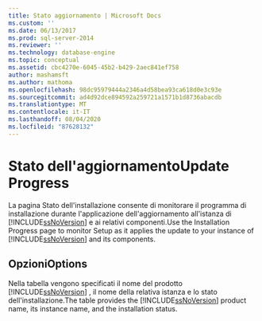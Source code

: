 ```yaml
---
title: Stato aggiornamento | Microsoft Docs
ms.custom: ''
ms.date: 06/13/2017
ms.prod: sql-server-2014
ms.reviewer: ''
ms.technology: database-engine
ms.topic: conceptual
ms.assetid: cbc4270e-6045-45b2-b429-2aec841ef758
author: mashamsft
ms.author: mathoma
ms.openlocfilehash: 98dc95979444a2346a4d58bea93ca618d0e3c93e
ms.sourcegitcommit: ad4d92dce894592a259721a1571b1d8736abacdb
ms.translationtype: MT
ms.contentlocale: it-IT
ms.lasthandoff: 08/04/2020
ms.locfileid: "87628132"
---
```

# <a name="update-progress"></a><span data-ttu-id="2869a-102">Stato dell'aggiornamento</span><span class="sxs-lookup"><span data-stu-id="2869a-102">Update Progress</span></span>
  <span data-ttu-id="2869a-103">La pagina Stato dell'installazione consente di monitorare il programma di installazione durante l'applicazione dell'aggiornamento all'istanza di [!INCLUDE[ssNoVersion](../../includes/ssnoversion-md.md)] e ai relativi componenti.</span><span class="sxs-lookup"><span data-stu-id="2869a-103">Use the Installation Progress page to monitor Setup as it applies the update to your instance of [!INCLUDE[ssNoVersion](../../includes/ssnoversion-md.md)] and its components.</span></span>  
  
## <a name="options"></a><span data-ttu-id="2869a-104">Opzioni</span><span class="sxs-lookup"><span data-stu-id="2869a-104">Options</span></span>  
 <span data-ttu-id="2869a-105">Nella tabella vengono specificati il nome del prodotto [!INCLUDE[ssNoVersion](../../includes/ssnoversion-md.md)] , il nome della relativa istanza e lo stato dell'installazione.</span><span class="sxs-lookup"><span data-stu-id="2869a-105">The table provides the [!INCLUDE[ssNoVersion](../../includes/ssnoversion-md.md)] product name, its instance name, and the installation status.</span></span>  
  
  
